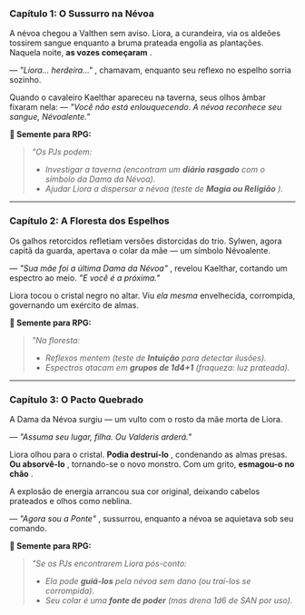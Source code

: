 
### **Capítulo 1: O Sussurro na Névoa**

A névoa chegou a Valthen sem aviso. Liora, a curandeira, via os aldeões tossirem sangue enquanto a bruma prateada engolia as plantações. Naquela noite,  **as vozes começaram** .

—  *"Liora... herdeira..."* , chamavam, enquanto seu reflexo no espelho sorria sozinho.

Quando o cavaleiro Kaelthar apareceu na taverna, seus olhos âmbar fixaram nela:
— *"Você não está enlouquecendo. A névoa *reconhece* seu sangue, Névoalente."*

**🎲 Semente para RPG:**

> *"Os PJs podem:*
>
> * *Investigar a taverna (encontram um **diário rasgado** com o símbolo da Dama da Névoa).*
> * *Ajudar Liora a dispersar a névoa (teste de  **Magia ou Religião** ).*

---

### **Capítulo 2: A Floresta dos Espelhos**

Os galhos retorcidos refletiam versões distorcidas do trio. Sylwen, agora capitã da guarda, apertava o colar da mãe — um símbolo Névoalente.

—  *"Sua mãe foi a *última* Dama da Névoa"* , revelou Kaelthar, cortando um espectro ao meio. *"E você é a próxima."*

Liora tocou o cristal negro no altar. Viu *ela mesma* envelhecida, corrompida, governando um exército de almas.

**🎲 Semente para RPG:**

> *"Na floresta:*
>
> * *Reflexos mentem (teste de **Intuição** para detectar ilusões).*
> * *Espectros atacam em **grupos de 1d4+1** (fraqueza: luz prateada).*

---

### **Capítulo 3: O Pacto Quebrado**

A Dama da Névoa surgiu — um vulto com o rosto da mãe morta de Liora.

— *"Assuma seu lugar, filha. Ou Valderis arderá."*

Liora olhou para o cristal.  **Podia destruí-lo** , condenando as almas presas.  **Ou absorvê-lo** , tornando-se o novo monstro. Com um grito,  **esmagou-o no chão** .

A explosão de energia arrancou sua cor original, deixando cabelos prateados e olhos como neblina.

—  *"Agora sou a Ponte"* , sussurrou, enquanto a névoa se aquietava sob seu comando.

**🎲 Semente para RPG:**

> *"Se os PJs encontrarem Liora pós-conto:*
>
> * *Ela pode **guiá-los** pela névoa sem dano (ou traí-los se corrompida).*
> * *Seu colar é uma **fonte de poder** (mas drena 1d6 de SAN por uso).*
>
